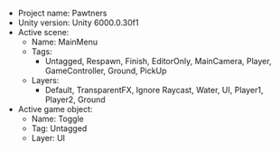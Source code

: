 <!-- UNITY CODE ASSIST INSTRUCTIONS START -->
- Project name: Pawtners
- Unity version: Unity 6000.0.30f1
- Active scene:
  - Name: MainMenu
  - Tags:
    - Untagged, Respawn, Finish, EditorOnly, MainCamera, Player, GameController, Ground, PickUp
  - Layers:
    - Default, TransparentFX, Ignore Raycast, Water, UI, Player1, Player2, Ground
- Active game object:
  - Name: Toggle
  - Tag: Untagged
  - Layer: UI
<!-- UNITY CODE ASSIST INSTRUCTIONS END -->